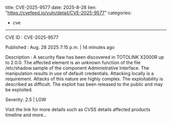  
title: CVE-2025-9577
date: 2025-8-28
lien: "https://cvefeed.io/vuln/detail/CVE-2025-9577"
categories:
  - cve
---

CVE ID : CVE-2025-9577

Published :  Aug. 28
2025
7:15 p.m. | 14 minutes ago

Description : A security flaw has been discovered in TOTOLINK X2000R up to 2.0.0. The affected element is an unknown function of the file /etc/shadow.sample of the component Administrative Interface. The manipulation results in use of default credentials. Attacking locally is a requirement. Attacks of this nature are highly complex. The exploitability is described as difficult. The exploit has been released to the public and may be exploited.

Severity: 2.5 | LOW

Visit the link for more details
such as CVSS details
affected products
timeline
and more...
